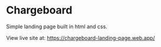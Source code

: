 # Chargeboard

Simple landing page built in html and css.

View live site at: https://chargeboard-landing-page.web.app/